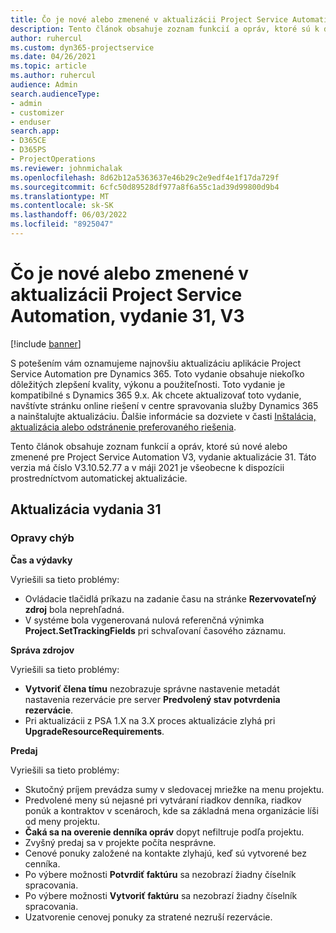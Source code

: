 ```yaml
---
title: Čo je nové alebo zmenené v aktualizácii Project Service Automation, vydanie 31, V3
description: Tento článok obsahuje zoznam funkcií a opráv, ktoré sú k dispozícii v Project Service Automation Update Release 31, V3.
author: ruhercul
ms.custom: dyn365-projectservice
ms.date: 04/26/2021
ms.topic: article
ms.author: ruhercul
audience: Admin
search.audienceType:
- admin
- customizer
- enduser
search.app:
- D365CE
- D365PS
- ProjectOperations
ms.reviewer: johnmichalak
ms.openlocfilehash: 8d62b12a5363637e46b29c2e9edf4e1f17da729f
ms.sourcegitcommit: 6cfc50d89528df977a8f6a55c1ad39d99800d9b4
ms.translationtype: MT
ms.contentlocale: sk-SK
ms.lasthandoff: 06/03/2022
ms.locfileid: "8925047"
---
```

# <a name="whats-new-or-changed-in-project-service-automation-update-release-31-v3"></a>Čo je nové alebo zmenené v aktualizácii Project Service Automation, vydanie 31, V3

[!include [banner](../includes/psa-now-project-operations.md)]

S potešením vám oznamujeme najnovšiu aktualizáciu aplikácie Project Service Automation pre Dynamics 365. Toto vydanie obsahuje niekoľko dôležitých zlepšení kvality, výkonu a použiteľnosti. Toto vydanie je kompatibilné s Dynamics 365 9.x. Ak chcete aktualizovať toto vydanie, navštívte stránku online riešení v centre spravovania služby Dynamics 365 a nainštalujte aktualizáciu. Ďalšie informácie sa dozviete v časti [Inštalácia, aktualizácia alebo odstránenie preferovaného riešenia](/power-platform/admin/install-remove-preferred-solution).

Tento článok obsahuje zoznam funkcií a opráv, ktoré sú nové alebo zmenené pre Project Service Automation V3, vydanie aktualizácie 31. Táto verzia má číslo V3.10.52.77 a v máji 2021 je všeobecne k dispozícii prostredníctvom automatickej aktualizácie.

## <a name="update-release-31"></a>Aktualizácia vydania 31

### <a name="bug-fixes"></a>Opravy chýb

**Čas a výdavky**

Vyriešili sa tieto problémy:

- Ovládacie tlačidlá príkazu na zadanie času na stránke **Rezervovateľný zdroj** bola neprehľadná.
- V systéme bola vygenerovaná nulová referenčná výnimka **Project.SetTrackingFields** pri schvaľovaní časového záznamu.

**Správa zdrojov**

Vyriešili sa tieto problémy:

- **Vytvoriť člena tímu** nezobrazuje správne nastavenie metadát nastavenia rezervácie pre server **Predvolený stav potvrdenia rezervácie**.
- Pri aktualizácii z PSA 1.X na 3.X proces aktualizácie zlyhá pri **UpgradeResourceRequirements**.


**Predaj**

Vyriešili sa tieto problémy:

- Skutočný príjem prevádza sumy v sledovacej mriežke na menu projektu.
- Predvolené meny sú nejasné pri vytváraní riadkov denníka, riadkov ponúk a kontraktov v scenároch, kde sa základná mena organizácie líši od meny projektu.
- **Čaká sa na overenie denníka opráv** dopyt nefiltruje podľa projektu.
- Zvyšný predaj sa v projekte počíta nesprávne.
- Cenové ponuky založené na kontakte zlyhajú, keď sú vytvorené bez cenníka.
- Po výbere možnosti **Potvrdiť faktúru** sa nezobrazí žiadny číselník spracovania.
- Po výbere možnosti **Vytvoriť faktúru** sa nezobrazí žiadny číselník spracovania.
- Uzatvorenie cenovej ponuky za stratené nezruší rezervácie.







